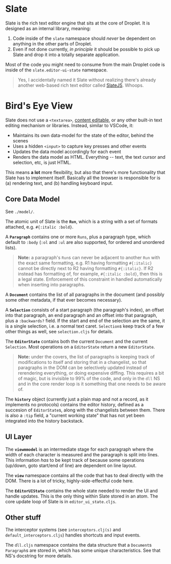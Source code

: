 # Slate

Slate is the rich text editor engine that sits at the core of Droplet. It is designed as an internal library, meaning:

1. Code inside of the `slate` namespace should *never* be dependent on anything in the other parts of Droplet.
2. Even if not done currently, _in principle_ it should be possible to pick up Slate and drop it into a totally separate application.

Most of the code you might need to consume from the main Droplet code is inside of the `slate.editor-ui-state` namespace.

> Yes, I accidentally named it Slate without realizing there's already another web-based rich text editor called [SlateJS](https://github.com/ianstormtaylor/slate). Whoops.

# Bird's Eye View

Slate does not use a `<textarea>`, [content editable](https://developer.mozilla.org/en-US/docs/Web/Guide/HTML/Editable_content), or any other built-in text editing mechanism or libraries. Instead, similar to VSCode, it:

- Maintains its own data-model for the state of the editor, behind the scenes
- Uses a hidden `<input>` to capture key presses and other events
- Updates the data model accordingly for each event
- Renders the data model as HTML. Everything -- text, the text cursor and selection, etc, is just HTML.

This means __a lot__ more flexibility, but also that there's more functionality that Slate has to implement itself. Basically all the browser is responsible for is (a) rendering text, and (b) handling keyboard input.

## Core Data Model

See `./model/`.

The atomic unit of Slate is the __`Run`__, which is a string with a set of formats attached, e.g. `#{:italic :bold}`.

A __`Paragraph`__ contains one or more `Runs`, plus a paragraph type, which default to `:body` (`:ol` and `:ul` are also supported, for ordered and unordered lists).

> __Note:__ a paragraph's `Run`s can never be adjacent to another `Run` with the exact same formatting, e.g. R1 having formatting `#{:italic}` cannot be directly next to R2 having formatting `#{:italic}`. If R2 instead has formatting of, for example, `#{:italic :bold}`, then this is a legal state. Enforcement of this constraint in handled automatically when inserting into paragraphs.

A __`Document`__ contains the list of all paragraphs in the document (and possibly some other metadata, if that ever becomes necessary).

A __`Selection`__ consists of a start paragraph (the paragraph's index), an offset into that paragraph, an end paragraph and an offset into that paragraph, plus a `:backwards?` field. If the start and end of the selection are the same, it is a single selection, i.e. a normal text caret. `Selection`s keep track of a few other things as well, see `selection.cljs` for details.

The __`EditorState`__ contains both the current `Document` and the current `Selection`. Most operations on a `EditorState` return a new `EditorState`.

> __Note:__ under the covers, the list of paragraphs is keeping track of modifications to itself and storing that in a changelist, so that paragraphs in the DOM can be selectively updated instead of rerendering everything, or doing expensive diffing. This requires a bit of magic, but is invisible to 99% of the code, and only in the `dll` NS and in the core render loop is it something that one needs to be aware of.

The __`history`__ object (currently just a plain map and not a record, as it implements no protocols) contains the editor history, defined as a succesion of `EditorState`s, along with the changelists between them. There is also a `:tip` field, a "current working state" that has not yet been integrated into the history backstack.

## UI Layer

The __`viewmmodel`__ is an intermediate stage for each paragraph where the width of each character is measured and the paragraph is split into lines. This information _has_ to be kept track of because some operations (up/down, goto start/end of line) are dependent on line layout.

The __`view`__ namespace contains all the code that has to deal directly with the DOM. There is a lot of tricky, highly-side-effectful code here.

The __`EditorUIState`__ contains the whole state needed to render the UI and handle updates. This is the only thing within Slate stored in an atom. The core update loop of Slate is in `editor_ui_state.cljs`.

## Other stuff

The interceptor systems (see `interceptors.clj(s)` and `default_interceptors.cljs`) handles shortcuts and input events.

The `dll.cljs` namespace contains the data structure that a `Document`s `Paragraph`s are stored in, which has some unique characteristics. See that NS's docstring for more details.
